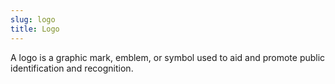 ```yaml
---
slug: logo
title: Logo
---
```


A logo is a graphic mark, emblem, or symbol used to aid and promote public identification and recognition.
